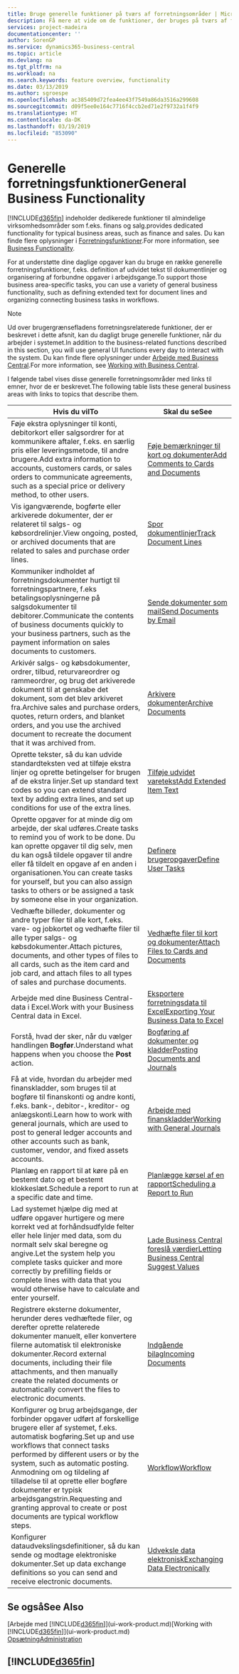 ```yaml
---
title: Bruge generelle funktioner på tværs af forretningsområder | Microsoft Docs
description: Få mere at vide om de funktioner, der bruges på tværs af forretningsområder i Business Central.
services: project-madeira
documentationcenter: ''
author: SorenGP
ms.service: dynamics365-business-central
ms.topic: article
ms.devlang: na
ms.tgt_pltfrm: na
ms.workload: na
ms.search.keywords: feature overview, functionality
ms.date: 03/13/2019
ms.author: sgroespe
ms.openlocfilehash: ac385409d72fea4ee43f7549a86da3516a299608
ms.sourcegitcommit: d09f5ee0e164c7716f4ccb2ed71e2f9732a1f4f9
ms.translationtype: HT
ms.contentlocale: da-DK
ms.lasthandoff: 03/19/2019
ms.locfileid: "853090"
---
```

# <a name="general-business-functionality"></a><span data-ttu-id="18167-103">Generelle forretningsfunktioner</span><span class="sxs-lookup"><span data-stu-id="18167-103">General Business Functionality</span></span>
[!INCLUDE[d365fin](includes/d365fin_md.md)] <span data-ttu-id="18167-104">indeholder dedikerede funktioner til almindelige virksomhedsområder som f.eks. finans og salg.</span><span class="sxs-lookup"><span data-stu-id="18167-104">provides dedicated functionality for typical business areas, such as finance and sales.</span></span> <span data-ttu-id="18167-105">Du kan finde flere oplysninger i [Forretningsfunktioner](across-business-functionality.md).</span><span class="sxs-lookup"><span data-stu-id="18167-105">For more information, see [Business Functionality](across-business-functionality.md).</span></span>

<span data-ttu-id="18167-106">For at understøtte dine daglige opgaver kan du bruge en række generelle forretningsfunktioner, f.eks. definition af udvidet tekst til dokumentlinjer og organisering af forbundne opgaver i arbejdsgange.</span><span class="sxs-lookup"><span data-stu-id="18167-106">To support those business area-specific tasks, you can use a variety of general business functionality, such as defining extended text for document lines and organizing connecting business tasks in workflows.</span></span>

> [!NOTE]
> <span data-ttu-id="18167-107">Ud over brugergrænsefladens forretningsrelaterede funktioner, der er beskrevet i dette afsnit, kan du dagligt bruge generelle funktioner, når du arbejder i systemet.</span><span class="sxs-lookup"><span data-stu-id="18167-107">In addition to the business-related functions described in this section, you will use general UI functions every day to interact with the system.</span></span> <span data-ttu-id="18167-108">Du kan finde flere oplysninger under [Arbejde med Business Central](ui-work-product.md).</span><span class="sxs-lookup"><span data-stu-id="18167-108">For more information, see [Working with Business Central](ui-work-product.md).</span></span>

<span data-ttu-id="18167-109">I følgende tabel vises disse generelle forretningsområder med links til emner, hvor de er beskrevet.</span><span class="sxs-lookup"><span data-stu-id="18167-109">The following table lists these general business areas with links to topics that describe them.</span></span>

| <span data-ttu-id="18167-110">Hvis du vil</span><span class="sxs-lookup"><span data-stu-id="18167-110">To</span></span> | <span data-ttu-id="18167-111">Skal du se</span><span class="sxs-lookup"><span data-stu-id="18167-111">See</span></span> |
| --- | --- |
|<span data-ttu-id="18167-112">Føje ekstra oplysninger til konti, debitorkort eller salgsordrer for at kommunikere aftaler, f.eks. en særlig pris eller leveringsmetode, til andre brugere.</span><span class="sxs-lookup"><span data-stu-id="18167-112">Add extra information to accounts, customers cards, or sales orders to communicate agreements, such as a special price or delivery method, to other users.</span></span>|[<span data-ttu-id="18167-113">Føje bemærkninger til kort og dokumenter</span><span class="sxs-lookup"><span data-stu-id="18167-113">Add Comments to Cards and Documents</span></span>](across-how-use-comments.md)|
|<span data-ttu-id="18167-114">Vis igangværende, bogførte eller arkiverede dokumenter, der er relateret til salgs- og købsordrelinjer.</span><span class="sxs-lookup"><span data-stu-id="18167-114">View ongoing, posted, or archived documents that are related to sales and purchase order lines.</span></span>|[<span data-ttu-id="18167-115">Spor dokumentlinjer</span><span class="sxs-lookup"><span data-stu-id="18167-115">Track Document Lines</span></span>](across-how-to-track-document-lines.md)|
| <span data-ttu-id="18167-116">Kommuniker indholdet af forretningsdokumenter hurtigt til forretningspartnere, f.eks betalingsoplysningerne på salgsdokumenter til debitorer.</span><span class="sxs-lookup"><span data-stu-id="18167-116">Communicate the contents of business documents quickly to your business partners, such as the payment information on sales documents to customers.</span></span> |[<span data-ttu-id="18167-117">Sende dokumenter som mail</span><span class="sxs-lookup"><span data-stu-id="18167-117">Send Documents by Email</span></span>](ui-how-send-documents-email.md) |
|<span data-ttu-id="18167-118">Arkivér salgs- og købsdokumenter, ordrer, tilbud, returvareordrer og rammeordrer, og brug det arkiverede dokument til at genskabe det dokument, som det blev arkiveret fra.</span><span class="sxs-lookup"><span data-stu-id="18167-118">Archive sales and purchase orders, quotes, return orders, and blanket orders, and you use the archived document to recreate the document that it was archived from.</span></span>|[<span data-ttu-id="18167-119">Arkivere dokumenter</span><span class="sxs-lookup"><span data-stu-id="18167-119">Archive Documents</span></span>](across-how-to-archive-documents.md)|
| <span data-ttu-id="18167-120">Oprette tekster, så du kan udvide standardteksten ved at tilføje ekstra linjer og oprette betingelser for brugen af de ekstra linjer.</span><span class="sxs-lookup"><span data-stu-id="18167-120">Set up standard text codes so you can extend standard text by adding extra lines, and set up conditions for use of the extra lines.</span></span> |[<span data-ttu-id="18167-121">Tilføje udvidet varetekst</span><span class="sxs-lookup"><span data-stu-id="18167-121">Add Extended Item Text</span></span>](ui-how-define-ext-text.md) |
|<span data-ttu-id="18167-122">Oprette opgaver for at minde dig om arbejde, der skal udføres.</span><span class="sxs-lookup"><span data-stu-id="18167-122">Create tasks to remind you of work to be done.</span></span> <span data-ttu-id="18167-123">Du kan oprette opgaver til dig selv, men du kan også tildele opgaver til andre eller få tildelt en opgave af en anden i organisationen.</span><span class="sxs-lookup"><span data-stu-id="18167-123">You can create tasks for yourself, but you can also assign tasks to others or be assigned a task by someone else in your organization.</span></span>|[<span data-ttu-id="18167-124">Definere brugeropgaver</span><span class="sxs-lookup"><span data-stu-id="18167-124">Define User Tasks</span></span>](across-user-tasks.md)|
|<span data-ttu-id="18167-125">Vedhæfte billeder, dokumenter og andre typer filer til alle kort, f.eks. vare- og jobkortet og vedhæfte filer til alle typer salgs- og købsdokumenter.</span><span class="sxs-lookup"><span data-stu-id="18167-125">Attach pictures, documents, and other types of files to all cards, such as the item card and job card, and attach files to all types of sales and purchase documents.</span></span>|[<span data-ttu-id="18167-126">Vedhæfte filer til kort og dokumenter</span><span class="sxs-lookup"><span data-stu-id="18167-126">Attach Files to Cards and Documents</span></span>](across-attach-document-master-data.md)|
|<span data-ttu-id="18167-127">Arbejde med dine Business Central-data i Excel.</span><span class="sxs-lookup"><span data-stu-id="18167-127">Work with your Business Central data in Excel.</span></span>|[<span data-ttu-id="18167-128">Eksportere forretningsdata til Excel</span><span class="sxs-lookup"><span data-stu-id="18167-128">Exporting Your Business Data to Excel</span></span>](about-export-data.md)|
|<span data-ttu-id="18167-129">Forstå, hvad der sker, når du vælger handlingen **Bogfør**.</span><span class="sxs-lookup"><span data-stu-id="18167-129">Understand what happens when you choose the **Post** action.</span></span>|[<span data-ttu-id="18167-130">Bogføring af dokumenter og kladder</span><span class="sxs-lookup"><span data-stu-id="18167-130">Posting Documents and Journals</span></span>](ui-post-documents-journals.md)|
|<span data-ttu-id="18167-131">Få at vide, hvordan du arbejder med finanskladder, som bruges til at bogføre til finanskonti og andre konti, f.eks. bank-, debitor-, kreditor- og anlægskonti.</span><span class="sxs-lookup"><span data-stu-id="18167-131">Learn how to work with general journals, which are used to post to general ledger accounts and other accounts such as bank, customer, vendor, and fixed assets accounts.</span></span> |[<span data-ttu-id="18167-132">Arbejde med finanskladder</span><span class="sxs-lookup"><span data-stu-id="18167-132">Working with General Journals</span></span>](ui-work-general-journals.md) |
| <span data-ttu-id="18167-133">Planlæg en rapport til at køre på en bestemt dato og et bestemt klokkeslæt.</span><span class="sxs-lookup"><span data-stu-id="18167-133">Schedule a report to run at a specific date and time.</span></span> |[<span data-ttu-id="18167-134">Planlægge kørsel af en rapport</span><span class="sxs-lookup"><span data-stu-id="18167-134">Scheduling a Report to Run</span></span>](ui-work-report.md#ScheduleReport) |
|<span data-ttu-id="18167-135">Lad systemet hjælpe dig med at udføre opgaver hurtigere og mere korrekt ved at forhåndsudfylde felter eller hele linjer med data, som du normalt selv skal beregne og angive.</span><span class="sxs-lookup"><span data-stu-id="18167-135">Let the system help you complete tasks quicker and more correctly by prefilling fields or complete lines with data that you would otherwise have to calculate and enter yourself.</span></span>|[<span data-ttu-id="18167-136">Lade Business Central foreslå værdier</span><span class="sxs-lookup"><span data-stu-id="18167-136">Letting Business Central Suggest Values</span></span>](ui-let-system-suggest-values.md)|
|<span data-ttu-id="18167-137">Registrere eksterne dokumenter, herunder deres vedhæftede filer, og derefter oprette relaterede dokumenter manuelt, eller konvertere filerne automatisk til elektroniske dokumenter.</span><span class="sxs-lookup"><span data-stu-id="18167-137">Record external documents, including their file attachments, and then manually create the related documents or automatically convert the files to electronic documents.</span></span>|[<span data-ttu-id="18167-138">Indgående bilag</span><span class="sxs-lookup"><span data-stu-id="18167-138">Incoming Documents</span></span>](across-income-documents.md)|
|<span data-ttu-id="18167-139">Konfigurer og brug arbejdsgange, der forbinder opgaver udført af forskellige brugere eller af systemet, f.eks. automatisk bogføring.</span><span class="sxs-lookup"><span data-stu-id="18167-139">Set up and use workflows that connect tasks performed by different users or by the system, such as automatic posting.</span></span> <span data-ttu-id="18167-140">Anmodning om og tildeling af tilladelse til at oprette eller bogføre dokumenter er typisk arbejdsgangstrin.</span><span class="sxs-lookup"><span data-stu-id="18167-140">Requesting and granting approval to create or post documents are typical workflow steps.</span></span>|[<span data-ttu-id="18167-141">Workflow</span><span class="sxs-lookup"><span data-stu-id="18167-141">Workflow</span></span>](across-workflow.md)|
| <span data-ttu-id="18167-142">Konfigurer dataudvekslingsdefinitioner, så du kan sende og modtage elektroniske dokumenter.</span><span class="sxs-lookup"><span data-stu-id="18167-142">Set up data exchange definitions so you can send and receive electronic documents.</span></span> |[<span data-ttu-id="18167-143">Udveksle data elektronisk</span><span class="sxs-lookup"><span data-stu-id="18167-143">Exchanging Data Electronically</span></span>](across-data-exchange.md) |

## <a name="see-also"></a><span data-ttu-id="18167-144">Se også</span><span class="sxs-lookup"><span data-stu-id="18167-144">See Also</span></span>
<span data-ttu-id="18167-145">[Arbejde med [!INCLUDE[d365fin](includes/d365fin_md.md)]](ui-work-product.md)</span><span class="sxs-lookup"><span data-stu-id="18167-145">[Working with [!INCLUDE[d365fin](includes/d365fin_md.md)]](ui-work-product.md)</span></span>  
[<span data-ttu-id="18167-146">Opsætning</span><span class="sxs-lookup"><span data-stu-id="18167-146">Administration</span></span>](admin-setup-and-administration.md)

## [!INCLUDE[d365fin](includes/free_trial_md.md)]  
